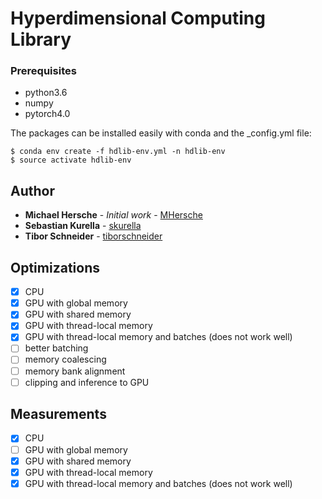 # Hyperdimensional Computing Library

### Prerequisites

- python3.6
- numpy
- pytorch4.0

The packages can be installed easily with conda and the _config.yml file: 
```
$ conda env create -f hdlib-env.yml -n hdlib-env
$ source activate hdlib-env 
```


## Author

* **Michael Hersche** - *Initial work* - [MHersche](https://github.com/MHersche)
* **Sebastian Kurella** - [skurella](https://github.com/skurella)
* **Tibor Schneider** - [tiborschneider](https://github.com/tiborschneider)

## Optimizations

- [x] CPU
- [x] GPU with global memory
- [x] GPU with shared memory
- [x] GPU with thread-local memory
- [x] GPU with thread-local memory and batches (does not work well)
- [ ] better batching
- [ ] memory coalescing
- [ ] memory bank alignment
- [ ] clipping and inference to GPU

## Measurements

- [x] CPU
- [ ] GPU with global memory
- [x] GPU with shared memory
- [x] GPU with thread-local memory
- [x] GPU with thread-local memory and batches (does not work well)
